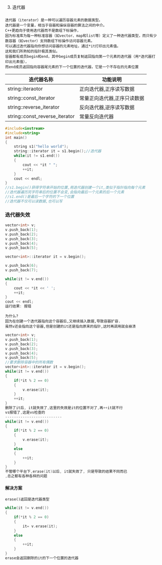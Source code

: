 3. 迭代器
###
    迭代器（iterator）是一种可以遍历容器元素的数据类型。
    迭代器是一个变量，相当于容器和操纵容器的算法之间的中介。
    C++更趋向于使用迭代器而不是数组下标操作，
    因为标准库为每一种标准容器（如vector、map和list等）定义了一种迭代器类型，而只有少数容器（如vector）支持数组下标操作访问容器元素。
    可以通过迭代器指向你想访问容器的元素地址，通过*it打印出元素值。
    这和我们所熟知的指针极其类似。
    容器都有成员begin和end，其中begin成员复制返回指向第一个元素的迭代器（用*迭代器打印出元素值），
    而end成员返回指向容器尾元素的下一个位置的迭代器，它是一个不存在的元素位置
|迭代器名称|功能说明|
|--|--|
|string::iteraotor|正向迭代器,正序读写数据|
|string::const_iterator|常量正向迭代器,正序只读数据|
|string::reverse_iterator|反向迭代器,逆序读写数据|
|string::const_reverse_iterator|常量反向迭代器|
```c++
#include<iostream>
#include<string>
int main()
{
    string s1("hello world");
    string::iterator it = s1.begin();//迭代器
    while(it != s1.end())
    {
        cout << *it " ";
        ++it;
    }
    cout << endl;
}
//s1.begin()获得字符串开始的位置,用迭代器创建一个it,类似于指针指向每个元素
//迭代器遍历完字符串后的位置不会变,会指向最后一个元素的后一个元素
//s1.end()是最后一个字符的下一个位置
//迭代器不仅可以读数据,也可以写
```
### 迭代器失效
```c++
vector<int> v;
v.push_back(1);
v.push_back(2);
v.push_back(3);
v.push_back(4);
v.push_back(5);

vector<int>::iterator it = v.begin();

v.push_back(6);
v.push_back(7);

while(it != v.end())
{
    cout << *it << ' ';
    ++it;
}
cout << endl;
运行结果: 报错
```
    为什么?
    因为在创建一个迭代器指向这个容器后,又继续插入数据,导致容器扩容.
    虽然v还会指向这个容器,但是创建的it还是指向原来的指针,这时再调用就会崩溃
```c++
vector<int> v;
v.push_back(1);
v.push_back(2);
v.push_back(3);
v.push_back(4);
v.push_back(5);
//要求删除容器中的所有偶数
vector<int>::iterator it = v.begin();
while(it != v.end())
{
    if(*it % 2 == 0)
    {
        v.erase(it);
    }
    ++it;
}
删除了it后, it就失效了,这里的失效是it的位置不对了,再++it就不行
vs报错了,这是vs检查的
--------------------------
while(it != v.end())
{
    if(*it % 2 == 0)
    {
        v.erase(it);
    }
    else
    {
        ++it;
    }
}
不管哪个平台下,erase(it)以后, it就失效了, 只是导致的结果不同而已
,总之都有各种各样的问题
```
#### 解决方案
    erase()返回是迭代器类型
```c++
while(it != v.end())
{
    if(*it % 2 == 0)
    {
        it= v.erase(it);
    }
    else
    {
        ++it;
    }
}
erase会返回删除的it的下一个位置的迭代器
```